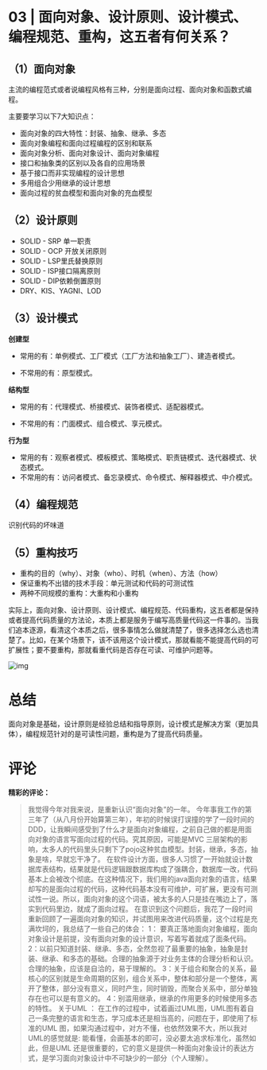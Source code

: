 # 03 | 面向对象、设计原则、设计模式、编程规范、重构，这五者有何关系？



## （1）面向对象

主流的编程范式或者说编程风格有三种，分别是面向过程、面向对象和函数式编程。

主要要学习以下7大知识点：

- 面向对象的四大特性：封装、抽象、继承、多态
- 面向对象编程和面向过程编程的区别和联系
- 面向对象分析、面向对象设计、面向对象编程
- 接口和抽象类的区别以及各自的应用场景
- 基于接口而非实现编程的设计思想
- 多用组合少用继承的设计思想
- 面向过程的贫血模型和面向对象的充血模型



## （2）设计原则

- SOLID - SRP 单一职责
- SOLID - OCP 开放关闭原则
- SOLID - LSP里氏替换原则
- SOLID - ISP接口隔离原则
- SOLID - DIP依赖倒置原则
- DRY、KIS、YAGNI、LOD

## （3）设计模式

**创建型**

- 常用的有：单例模式、工厂模式（工厂方法和抽象工厂）、建造者模式。

- 不常用的有：原型模式。

  

**结构型**

- 常用的有：代理模式、桥接模式、装饰者模式、适配器模式。

- 不常用的有：门面模式、组合模式、享元模式。

  

**行为型**

- 常用的有：观察者模式、模板模式、策略模式、职责链模式、迭代器模式、状态模式。
- 不常用的有：访问者模式、备忘录模式、命令模式、解释器模式、中介模式。

## （4）编程规范

识别代码的坏味道

## （5）重构技巧

- 重构的目的（why）、对象（who）、时机（when）、方法（how）
- 保证重构不出错的技术手段：单元测试和代码的可测试性
- 两种不同规模的重构：大重构和小重构



实际上，面向对象、设计原则、设计模式、编程规范、代码重构，这五者都是保持或者提高代码质量的方法论，本质上都是服务于编写高质量代码这一件事的。当我们追本逐源，看清这个本质之后，很多事情怎么做就清楚了，很多选择怎么选也清楚了。比如，在某个场景下，该不该用这个设计模式，那就看能不能提高代码的可扩展性；要不要重构，那就看重代码是否存在可读、可维护问题等。

![img](https://gitee.com/kiwi4814/pictures/raw/master/img/f3262ef8152517d3b11bfc3f2d2b12d3.png)

# 总结
面向对象是基础，设计原则是经验总结和指导原则，设计模式是解决方案（更加具体），编程规范针对的是可读性问题，重构是为了提高代码质量。

# 评论

**精彩的评论：**

>我觉得今年对我来说，是重新认识“面向对象”的一年。
>今年事我工作的第三年了（从八月份开始算第三年），年初的时候误打误撞的学了一段时间的DDD，让我瞬间感受到了什么才是面向对象编程，之前自己做的都是用面向对象的语言写面向过程的代码。究其原因，可能是MVC 三层架构的影响，太多人的代码里头只剩下了pojo这种贫血模型。封装，继承，多态，抽象是啥，早就忘干净了。
>在软件设计方面，很多人习惯了一开始就设计数据库表结构，结果就是代码逻辑跟数据库构成了强耦合，数据库一改，代码基本上会被改个彻底。在这种情况下，我们用的java面向对象的语言，结果却写的是面向过程的代码，这种代码基本没有可维护，可扩展，更没有可测试性一说。所以，面向对象的这个词语，被太多的人只是挂在嘴边上了，落实到代码里边，就成了面向过程。
>在意识到这个问题后，我花了一段时间重新回顾了一遍面向对象的知识，并试图用来改进代码质量，这个过程是充满坎坷的，我总结了一些自己的体会：
>1： 要真正落地面向对象编程，面向对象设计是前提，没有面向对象的设计意识，写着写着就成了面条代码。
>2：以前只知道封装、继承、多态，全然忽视了最重要的抽象，抽象是封装、继承、和多态的基础。合理的抽象源于对业务主体的合理分析和认识。合理的抽象，应该是自洽的，易于理解的。
>3：关于组合和聚合的关系，最核心的区别就是生命周期的区别，组合关系中，整体和部分是一个整体，离开了整体，部分没有意义，同时产生，同时销毁，而聚合关系中，部分单独存在也可以是有意义的。
>4：别滥用继承，继承的作用更多的时候使用多态的特性。
>关于UML ：
>在工作的过程中，试着画过UML图，UML图有着自己一条完整的语言和生态，学习成本还是相当高的，问题在于，即使用了标准的UML 图，如果沟通过程中，对方不懂，也依然效果不大，所以我对UML的感觉就是: 能看懂，会画基本的即可，没必要太追求标准化，虽然如此，但是UML 还是很重要的，它的意义是提供一种面向对象设计的表达方式，是学习面向对象设计中不可缺少的一部分（个人理解）。